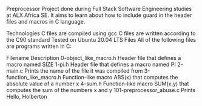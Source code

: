 Preprocessor
Project done during Full Stack Software Engineering studies at ALX Africa SE. It aims to learn about how to include guard in the header files and macros in C language.

Technologies
C files are compiled using gcc
C files are written according to the C90 standard
Tested on Ubuntu 20.04 LTS
Files
All of the following files are programs written in C:

Filename	Description
0-object_like_macro.h	Header file that defines a macro named SIZE
1-pi.h	Header file that defines a macro named PI
2-main.c	Prints the name of the file it was compiled from
3-function_like_macro.h	Function-like macro ABS(x) that computes the absolute value of a number x
4-sum.h	Function-like macro SUM(x,y) that computes the sum of the numbers x and y
101-preprocessor_abuse.c	Prints Hello, Holberton
